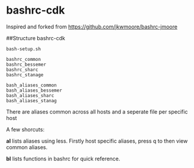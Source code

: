 # bashrc-cdk

Inspired and forked from https://github.com/jkwmoore/bashrc-jmoore 

##Structure
bashrc-cdk

    bash-setup.sh

    bashrc_common
    bashrc_bessemer
    bashrc_sharc
    bashrc_stanage

    bash_aliases_common
    bash_aliases_bessemer
    bash_aliases_sharc
    bash_aliases_stanag

There are aliases common across all hosts and a seperate file per specific host

A few shorcuts:

**al** lists aliases using less. Firstly host specific aliases, press q to then view common aliases.

**bl** lists functions in bashrc for quick reference.

